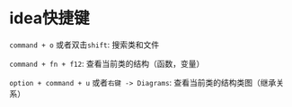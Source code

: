 # idea快捷键

`command + o` 或者双击`shift`: 搜索类和文件

`command + fn + f12`: 查看当前类的结构（函数，变量）

`option + command + u` 或者`右键 -> Diagrams`: 查看当前类的结构类图（继承关系）